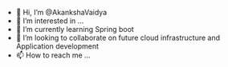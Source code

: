 - 👋 Hi, I’m @AkankshaVaidya
- 👀 I’m interested in ...
- 🌱 I’m currently learning Spring boot
- 💞️ I’m looking to collaborate on future cloud infrastructure and Application development
- 📫 How to reach me ...

<!---
AkankshaVaidya/AkankshaVaidya is a ✨ special ✨ repository because its `README.md` (this file) appears on your GitHub profile.
You can click the Preview link to take a look at your changes.
--->
